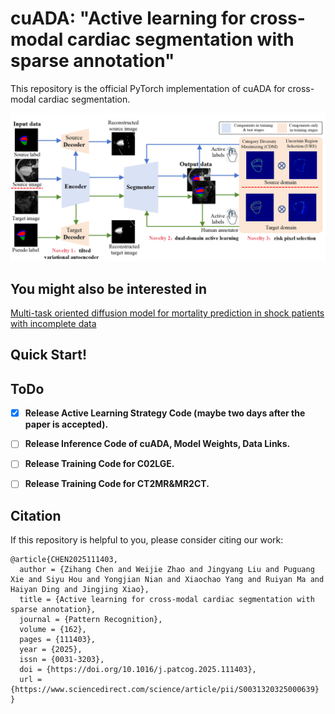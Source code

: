 # cuADA: "Active learning for cross-modal cardiac segmentation with sparse annotation"



This repository is the official PyTorch implementation of cuADA for cross-modal cardiac segmentation.

![结构图](assets/structure1.jpg)

## You might also be interested in
[Multi-task oriented diffusion model for mortality prediction in shock patients with incomplete data](https://doi.org/10.1016/j.inffus.2023.102207)

## Quick Start!


## ToDo
- [x] **Release Active Learning Strategy Code (maybe two days after the paper is accepted).**
- [ ] **Release Inference Code of cuADA, Model Weights, Data Links.**
- [ ] **Release Training Code for C02LGE.**
- [ ] **Release Training Code for CT2MR&MR2CT.**


## Citation
If this repository is helpful to you, please consider citing our work:
```
@article{CHEN2025111403,
  author = {Zihang Chen and Weijie Zhao and Jingyang Liu and Puguang Xie and Siyu Hou and Yongjian Nian and Xiaochao Yang and Ruiyan Ma and Haiyan Ding and Jingjing Xiao},
  title = {Active learning for cross-modal cardiac segmentation with sparse annotation},
  journal = {Pattern Recognition},
  volume = {162},
  pages = {111403},
  year = {2025},
  issn = {0031-3203},
  doi = {https://doi.org/10.1016/j.patcog.2025.111403},
  url = {https://www.sciencedirect.com/science/article/pii/S0031320325000639}
}
```
